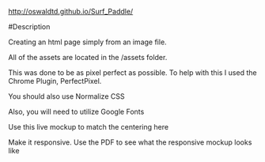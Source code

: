 http://oswaldtd.github.io/Surf_Paddle/

#Description

Creating an html page simply from an image file.

All of the assets are located in the /assets folder.

This was done to be as pixel perfect as possible. To help with this I used the Chrome Plugin, PerfectPixel.

You should also use Normalize CSS

Also, you will need to utilize Google Fonts

Use this live mockup to match the centering here

Make it responsive.
Use the PDF to see what the responsive mockup looks like
